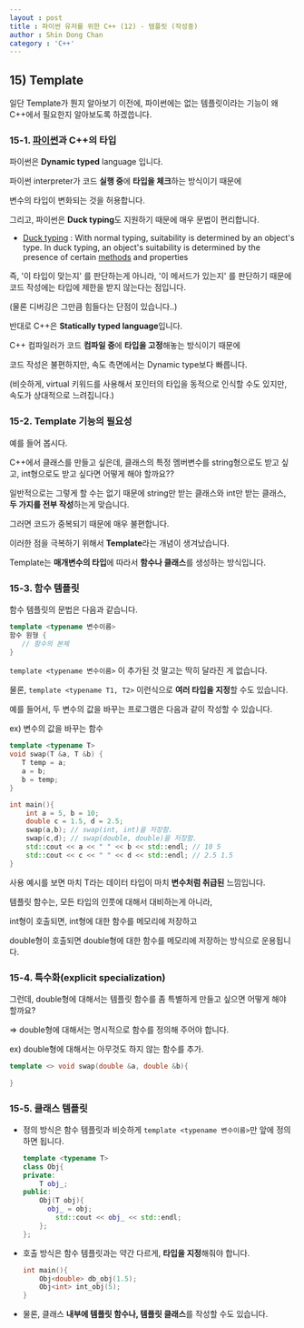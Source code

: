 ```yaml
---
layout : post
title : 파이썬 유저를 위한 C++ (12) - 템플릿 (작성중)
author : Shin Dong Chan
category : 'C++'
---
```


## 15) Template

일단 Template가 뭔지 알아보기 이전에, 파이썬에는 없는 템플릿이라는 기능이 왜 C++에서 필요한지 알아보도록 하겠씁니다.

### 15-1. [파이썬](https://realpython.com/python-type-checking/#dynamic-typing)과 C++의 타입

파이썬은 **Dynamic typed** language 입니다. 

파이썬 interpreter가 코드 **실행 중**에 **타입을 체크**하는 방식이기 때문에 

변수의 타입이 변화되는 것을 허용합니다.

그리고, 파이썬은 **Duck typing**도 지원하기 때문에 매우 문법이 편리합니다.

* [Duck typing](https://en.wikipedia.org/wiki/Duck_typing) : With normal typing, suitability is determined by an object's type. In duck typing, an object's suitability is determined by the presence of certain [methods](https://en.wikipedia.org/wiki/Method_(computer_programming)) and properties

즉, '이 타입이 맞는지' 를 판단하는게 아니라, '이 메서드가 있는지' 를 판단하기 때문에 코드 작성에는 타입에 제한을 받지 않는다는 점입니다.

(물론 디버깅은 그만큼 힘들다는 단점이 있습니다..)

반대로 C++은 **Statically typed language**입니다.

C++ 컴파일러가 코드 **컴파일 중**에 **타입을 고정**해놓는 방식이기 때문에

코드 작성은 불편하지만, 속도 측면에서는 Dynamic type보다 빠릅니다.

(비슷하게, virtual 키워드를 사용해서 포인터의 타입을 동적으로 인식할 수도 있지만, 속도가 상대적으로 느려집니다.)

### 15-2. Template 기능의 필요성

예를 들어 봅시다.

C++에서 클래스를 만들고 싶은데, 클래스의 특정 멤버변수를 string형으로도 받고 싶고, int형으로도 받고 싶다면 어떻게 해야 할까요??

일반적으로는 그렇게 할 수는 없기 때문에 string만 받는 클래스와 int만 받는 클래스, **두 가지를 전부 작성**하는게 맞습니다.

그러면 코드가 중복되기 때문에 매우 불편합니다.

이러한 점을 극복하기 위해서 **Template**라는 개념이 생겨났습니다.

Template는 **매개변수의 타입**에 따라서 **함수나 클래스**를 생성하는 방식입니다.

### 15-3. 함수 템플릿

함수 템플릿의 문법은 다음과 같습니다.

```c++
template <typename 변수이름>
함수 원형 {
   // 함수의 본체
}
```

`template <typename 변수이름>` 이 추가된 것 말고는 딱히 달라진 게 없습니다.

물론, `template <typename T1, T2>` 이런식으로 **여러 타입을 지정**할 수도 있습니다.

예를 들어서, 두 변수의 값을 바꾸는 프로그램은 다음과 같이 작성할 수 있습니다.

ex) 변수의 값을 바꾸는 함수

```c++
template <typename T>
void swap(T &a, T &b) {
   T temp = a;
   a = b;
   b = temp;
}

int main(){
    int a = 5, b = 10;
    double c = 1.5, d = 2.5;
    swap(a,b); // swap(int, int)을 저장함.
    swap(c,d); // swap(double, double)을 저장함.
    std::cout << a << " " << b << std::endl; // 10 5
    std::cout << c << " " << d << std::endl; // 2.5 1.5
}
```

사용 예시를 보면 마치 T라는 데이터 타입이 마치 **변수처럼 취급된** 느낌입니다. 

템플릿 함수는, 모든 타입의 인풋에 대해서 대비하는게 아니라, 

int형이 호출되면, int형에 대한 함수를 메모리에 저장하고

double형이 호출되면 double형에 대한 함수를 메모리에 저장하는 방식으로 운용됩니다.

### 15-4. 특수화(explicit specialization)

그런데, double형에 대해서는 템플릿 함수를 좀 특별하게 만들고 싶으면 어떻게 해야 할까요?

=> double형에 대해서는 명시적으로 함수를 정의해 주어야 합니다.

ex) double형에 대해서는 아무것도 하지 않는 함수를 추가.

```c++
template <> void swap(double &a, double &b){
    
}
```

### 15-5. 클래스 템플릿

* 정의 방식은 함수 템플릿과 비슷하게 `template <typename 변수이름>`만 앞에 정의하면 됩니다.

  ```c++
  template <typename T>
  class Obj{
  private:
      T obj_;
  public:
      Obj(T obj){
  	    obj_ = obj;
          std::cout << obj_ << std::endl;
      };
  };
  ```

* 호출 방식은 함수 템플릿과는 약간 다르게, **타입을 지정**해줘야 합니다.

  ```c++
  int main(){
      Obj<double> db_obj(1.5);
      Obj<int> int_obj(5);
  }
  ```

* 물론, 클래스 **내부에 템플릿 함수나, 템플릿 클래스**를 작성할 수도 있습니다.


  

  



